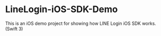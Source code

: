 # LineLogin-iOS-SDK-Demo
This is an iOS demo project for showing how LINE Login iOS SDK works. (Swift 3)
